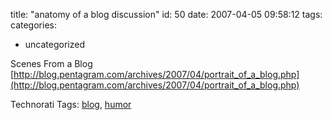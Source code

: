 title: "anatomy of a blog discussion"
id: 50
date: 2007-04-05 09:58:12
tags: 
categories: 
- uncategorized

Scenes From a Blog
[http://blog.pentagram.com/archives/2007/04/portrait_of_a_blog.php](http://blog.pentagram.com/archives/2007/04/portrait_of_a_blog.php)

<!-- technorati tags start -->

Technorati Tags: [blog](http://www.technorati.com/tag/blog), [humor](http://www.technorati.com/tag/humor)
<!-- technorati tags end -->
